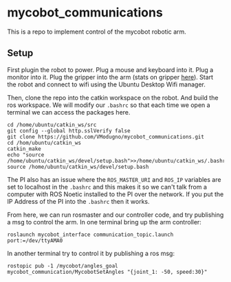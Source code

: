 # mycobot_communications


This is a repo to implement control of the mycobot robotic arm.

## Setup

First plugin the robot to power. Plug a mouse and keyboard into it. Plug a monitor into it. Plug the gripper into the arm (stats on gripper [here](https://docs.elephantrobotics.com/docs/gitbook-en/2-serialproduct/2.7-accessories/2.7.3%20grip/2.7.3.1-ag.html)). Start the robot and connect to wifi using the Ubuntu Desktop Wifi manager.

Then, clone the repo into the catkin workspace on the robot. And build the ros workspace. We will modify our `.bashrc` so that each time we open a terminal we can access the packages here.
```
cd /home/ubuntu/catkin_ws/src
git config --global http.sslVerify false
git clone https://github.com/VModugno/mycobot_communications.git
cd /hom/ubuntu/catkin_ws
catkin_make
echo "source /home/ubuntu/catkin_ws/devel/setup.bash">>/home/ubuntu/catkin_ws/.bashrc
source /home/ubuntu/catkin_ws/devel/setup.bash
```

The PI also has an issue where the `ROS_MASTER_URI` and `ROS_IP` variables are set to localhost in the `.bashrc` and this makes it so we can't talk from a computer with ROS Noetic installed to the PI over the network. If you put the IP Address of the PI into the `.bashrc` then it works.

From here, we can run rosmaster and our controller code, and try publishing a msg to control the arm.
In one terminal bring up the arm controller:
```
roslaunch mycobot_interface communication_topic.launch port:=/dev/ttyAMA0
```
In another terminal try to control it by publishing a ros msg:
```
rostopic pub -1 /mycobot/angles_goal mycobot_communication/MycobotSetAngles "{joint_1: -50, speed:30}"
```

